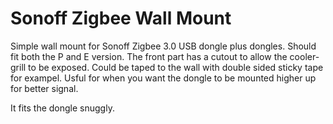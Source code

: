 # Sonoff Zigbee Wall Mount

Simple wall mount for Sonoff Zigbee 3.0 USB dongle plus dongles. Should fit both the P and E version. The front part has a cutout to allow the cooler-grill to be exposed. Could be taped to the wall with double sided sticky tape for exampel. Usful for when you want the dongle to be mounted higher up for better signal.

It fits the dongle snuggly.